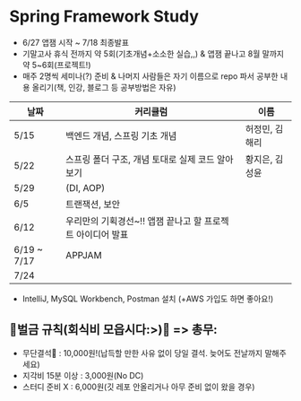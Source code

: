 # Spring Framework Study

* 6/27 앱잼 시작 ~ 7/18 최종발표
* 기말고사 휴식 전까지 약 5회(기초개념+소소한 실습,,) & 앱잼 끝나고 8월 말까지 약 5~6회(프로젝트!)
* 매주 2명씩 세미나(?) 준비 & 나머지 사람들은 자기 이름으로 repo 파서 공부한 내용 올리기(책, 인강, 블로그 등 공부방법은 자유)

날짜 | 커리큘럼 | 이름
---- | ---- | ----
5/15 | 백엔드 개념, 스프링 기초 개념 | 허정민, 김해리
5/22 | 스프링 폴더 구조, 개념 토대로 실제 코드 알아보기 | 황지은, 김성윤
5/29 | (DI, AOP) |
6/5 | 트랜잭션, 보안 |
6/12 | 우리만의 기획경선~!! 앱잼 끝나고 할 프로젝트 아이디어 발표 | 
6/19 ~ 7/17 | APPJAM |
7/24 |  |


* IntelliJ, MySQL Workbench, Postman 설치 (+AWS 가입도 하면 좋아요!)


## 💸벌금 규칙(회식비 모읍시다:>)💸 => 총무:

- 무단결석🚫 : 10,000원!(납득할 만한 사유 없이 당일 결석. 늦어도 전날까지 말해주세요)
- 지각비 15분 이상 : 3,000원(No DC)
- 스터디 준비 X : 6,000원(깃 레포 안올리거나 아무 준비 없이 왔을 경우)
